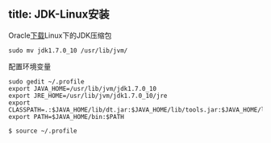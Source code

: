title: JDK-Linux安装
---
Oracle[下载](http://www.oracle.com/technetwork/java/javase/downloads/index.html)Linux下的JDK压缩包
```
sudo mv jdk1.7.0_10 /usr/lib/jvm/
```
配置环境变量
```
sudo gedit ~/.profile
export JAVA_HOME=/usr/lib/jvm/jdk1.7.0_10
export JRE_HOME=/usr/lib/jvm/jdk1.7.0_10/jre 
export CLASSPATH=.:$JAVA_HOME/lib/dt.jar:$JAVA_HOME/lib/tools.jar:$JAVA_HOME/lib:$JRE_HOME/lib:$CLASSPATH
export PATH=$JAVA_HOME/bin:$PATH
```
```
$ source ~/.profile
```